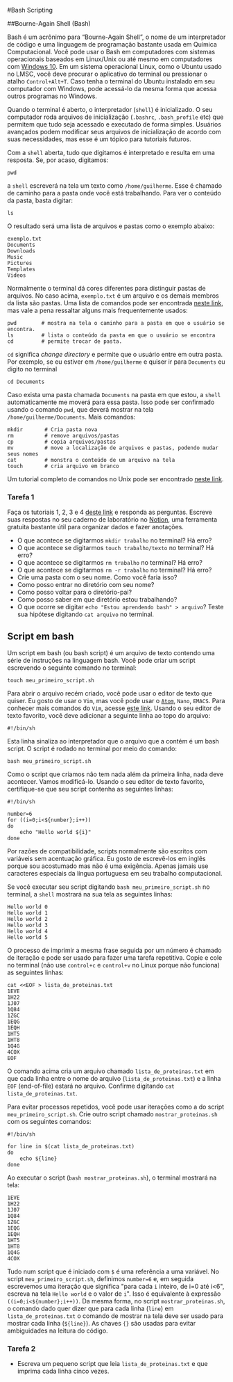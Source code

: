 #Bash Scripting

##Bourne-Again Shell (Bash)

Bash é um acrônimo para “Bourne-Again Shell”, o nome de um interpretador de
código e uma linguagem de programação bastante usada em Química Computacional.
Você pode usar o Bash em computadores com sistemas operacionais baseados em
Linux/Unix ou até mesmo em computadores com [Windows 10](https://apps.microsoft.com/store/detail/ubuntu-on-windows/9NBLGGH4MSV6?hl=pt-br&gl=BR).
Em um sistema operacional Linux, como o Ubuntu usado no LMSC, você deve procurar
o aplicativo do terminal ou pressionar o atalho `Control+Alt+T`. Caso tenha o
terminal do Ubuntu instalado em seu computador com Windows, pode acessá-lo da
mesma forma que acessa outros programas no Windows.

Quando o terminal é aberto, o interpretador (`shell`) é inicializado. O seu
computador roda arquivos de inicialização (`.bashrc`, `.bash_profile` etc) que
permitem que tudo seja acessado e executado de forma simples. Usuários avançados
podem modificar seus arquivos de inicialização de acordo com suas necessidades,
mas esse é um tópico para tutoriais futuros.

Com a `shell` aberta, tudo que digitamos é interpretado e resulta em uma
resposta. Se, por acaso, digitamos:
```
pwd
```
a `shell` escreverá na tela um texto como `/home/guilherme`. Esse é chamado de caminho para a pasta onde você está trabalhando. Para ver o conteúdo da pasta,
basta digitar:
```
ls
```
O resultado será uma lista de arquivos e pastas como o exemplo abaixo:
```
exemplo.txt
Documents
Downloads
Music
Pictures
Templates
Videos
```
Normalmente o terminal dá cores diferentes para distinguir pastas de arquivos.
No caso acima, `exemplo.txt` é um arquivo e os demais membros da lista são
pastas. Uma lista de comandos pode ser encontrada [neste link](http://ringo.ams.stonybrook.edu/index.php/Unix),
mas vale a pena ressaltar alguns mais frequentemente usados:
```
pwd        # mostra na tela o caminho para a pasta em que o usuário se encontra.
ls         # lista o conteúdo da pasta em que o usuário se encontra
cd         # permite trocar de pasta.
```
`cd` significa _change directory_ e permite que o usuário entre em outra pasta.
Por exemplo, se eu estiver em `/home/guilherme` e quiser ir para `Documents`
eu digito no terminal
```
cd Documents
```
Caso exista uma pasta chamada `Documents` na pasta em que estou, a `shell`
automaticamente me moverá para essa pasta. Isso pode ser confirmado usando o
comando `pwd`, que deverá mostrar na tela `/home/guilherme/Documents`.
Mais comandos:
```
mkdir       # Cria pasta nova
rm          # remove arquivos/pastas
cp          # copia arquivos/pastas
mv          # move a localização de arquivos e pastas, podendo mudar seus nomes
cat         # monstra o conteúdo de um arquivo na tela
touch       # cria arquivo em branco
```
Um tutorial completo de comandos no Unix pode ser encontrado [neste link](http://www.ee.surrey.ac.uk/Teaching/Unix/).

### Tarefa 1
Faça os tutoriais 1, 2, 3 e 4 [deste link](http://www.ee.surrey.ac.uk/Teaching/Unix/unix1.html)
e responda as perguntas. Escreve suas respostas no seu caderno de laboratório no
[Notion](https://www.notion.so), uma ferramenta gratuita bastante útil para organizar dados e
fazer anotações.

* O que acontece se digitarmos `mkdir trabalho` no terminal? Há erro?
* O que acontece se digitarmos `touch trabalho/texto` no terminal? Há erro?
* O que acontece se digitarmos `rm trabalho` no terminal? Há erro?
* O que acontece se digitarmos `rm -r trabalho` no terminal? Há erro?
* Crie uma pasta com o seu nome. Como você faria isso?
* Como posso entrar no diretório com seu nome?
* Como posso voltar para o diretório-pai?
* Como posso saber em que diretório estou trabalhando?
* O que ocorre se digitar `echo "Estou aprendendo bash" > arquivo`? Teste sua
hipótese digitando `cat arquivo` no terminal.

## Script em bash
Um script em bash (ou bash script) é um arquivo de texto contendo uma série de
instruções na linguagem bash. Você pode criar um script escrevendo o seguinte
comando no terminal:
```
touch meu_primeiro_script.sh
```
Para abrir o arquivo recém criado, você pode usar o editor de texto que quiser.
Eu gosto de usar o `Vim`, mas você pode usar o [`Atom`](https://atom.io), `Nano`, `EMACS`. Para
conhecer mais comandos do `Vim`, acesse [este link](http://ringo.ams.stonybrook.edu/index.php/Vi).
Usando o seu editor de texto favorito, você deve adicionar a seguinte linha ao
topo do arquivo:
```
#!/bin/sh
```
Esta linha sinaliza ao interpretador que o arquivo que a contém é um bash script.
O script é rodado no terminal por meio do comando:
```
bash meu_primeiro_script.sh
```
Como o script que criamos não tem nada além da primeira linha, nada deve acontecer.
Vamos modificá-lo. Usando o seu editor de texto favorito, certifique-se que seu
script contenha as seguintes linhas:
```
#!/bin/sh

number=6
for ((i=0;i<${number};i++))
do
    echo "Hello world ${i}"
done
```
Por razões de compatibilidade, scripts normalmente são escritos com variáveis
sem acentuação gráfica. Eu gosto de escrevê-los em inglês porque sou acostumado
mas não é uma exigência. Apenas jamais use caracteres especiais da língua
portuguesa em seu trabalho computacional.

Se você executar seu script digitando `bash meu_primeiro_script.sh` no terminal,
a `shell` mostrará na sua tela as seguintes linhas:
```
Hello world 0
Hello world 1
Hello world 2
Hello world 3
Hello world 4
Hello world 5
```

O processo de imprimir a mesma frase seguida por um número é chamado de iteração
e pode ser usado para fazer uma tarefa repetitiva. Copie e cole no terminal (não
use `control+c` e `control+v` no Linux porque não funciona) as seguintes linhas:
```
cat <<EOF > lista_de_proteinas.txt
1EVE
1H22
1J07
1Q84
1ZGC
1EQG
1EQH
1HT5
1HT8
1Q4G
4COX
EOF
```
O comando acima cria um arquivo chamado `lista_de_proteinas.txt` em que cada
linha entre o nome do arquivo (`lista_de_proteinas.txt`) e a linha `EOF` (end-of-file)
estará no arquivo. Confirme digitando `cat lista_de_proteinas.txt`.

Para evitar processos repetidos, você pode usar iterações como a do script
`meu_primeiro_script.sh`. Crie outro script chamado `mostrar_proteinas.sh` com
os seguintes comandos:
```
#!/bin/sh

for line in $(cat lista_de_proteinas.txt)
do
    echo ${line}
done
```
Ao executar o script (`bash mostrar_proteinas.sh`), o terminal mostrará na tela:
```
1EVE
1H22
1J07
1Q84
1ZGC
1EQG
1EQH
1HT5
1HT8
1Q4G
4COX
```
Tudo num script que é iniciado com `$` é uma referência a uma variável. No script
`meu_primeiro_script.sh`, definimos `number=6` e, em seguida escrevemos uma
iteração que significa "para cada `i` inteiro, de i=0 até i<6", escreva na tela
`Hello world` e o valor de `i`". Isso é equivalente à expressão `((i=0;i<${number};i++))`.
Da mesma forma, no script `mostrar_proteinas.sh`, o comando dado quer dizer que
para cada linha (`line`) em `lista_de_proteinas.txt` o comando de mostrar na tela
deve ser usado para mostrar cada linha (`${line}`). As chaves `{}` são usadas
para evitar ambiguidades na leitura do código.

### Tarefa 2

* Escreva um pequeno script que leia `lista_de_proteinas.txt` e que imprima cada
linha cinco vezes.
